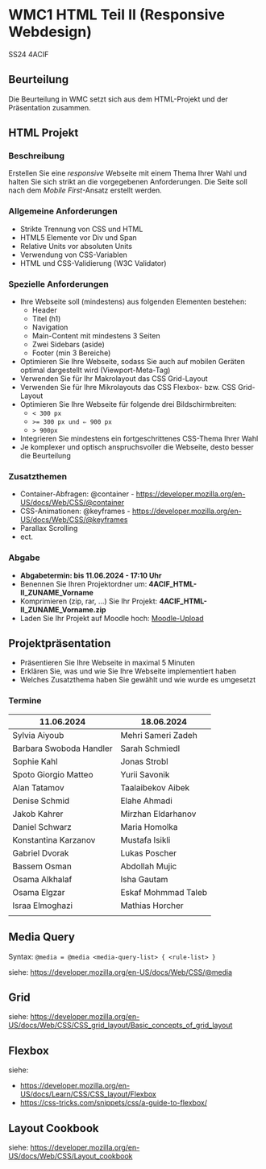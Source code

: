 # WMC1 HTML Teil II (Responsive Webdesign)

SS24 4ACIF

## Beurteilung

Die Beurteilung in WMC setzt sich aus dem HTML-Projekt und der Präsentation zusammen.

## HTML Projekt

### Beschreibung

Erstellen Sie eine *responsive* Webseite mit einem Thema Ihrer Wahl und halten Sie sich strikt an die vorgegebenen Anforderungen. Die Seite soll nach dem _Mobile First_-Ansatz erstellt werden.

### Allgemeine Anforderungen

- Strikte Trennung von CSS und HTML
- HTML5 Elemente vor Div und Span
- Relative Units vor absoluten Units
- Verwendung von CSS-Variablen
- HTML und CSS-Validierung (W3C Validator)


### Spezielle Anforderungen

- Ihre Webseite soll (mindestens) aus folgenden Elementen bestehen:
  - Header
  - Titel (h1)
  - Navigation
  - Main-Content mit mindestens 3 Seiten
  - Zwei Sidebars (aside)
  - Footer (min 3 Bereiche)
- Optimieren Sie Ihre Webseite, sodass Sie auch auf mobilen Geräten optimal dargestellt wird (Viewport-Meta-Tag)
- Verwenden Sie für Ihr Makrolayout das CSS Grid-Layout 
- Verwenden Sie für Ihre Mikrolayouts das CSS Flexbox- bzw. CSS Grid-Layout
- Optimieren Sie Ihre Webseite für folgende drei Bildschirmbreiten:
  - `< 300 px`
  - `>= 300 px und ⇐ 900 px`
  - `> 900px`
- Integrieren Sie mindestens ein fortgeschrittenes CSS-Thema Ihrer Wahl
- Je komplexer und optisch anspruchsvoller die Webseite, desto besser die Beurteilung




### Zusatzthemen

- Container-Abfragen: @container - https://developer.mozilla.org/en-US/docs/Web/CSS/@container
- CSS-Animationen: @keyframes - https://developer.mozilla.org/en-US/docs/Web/CSS/@keyframes
- Parallax Scrolling
- ect.


### Abgabe
- **Abgabetermin: bis 11.06.2024 - 17:10 Uhr**
- Benennen Sie Ihren Projektordner um: **4ACIF_HTML-II_ZUNAME_Vorname**
- Komprimieren (zip, rar, ...) Sie Ihr Projekt: **4ACIF_HTML-II_ZUNAME_Vorname.zip**
- Laden Sie Ihr Projekt auf Moodle hoch: [Moodle-Upload](https://moodle.spengergasse.at/mod/assign/view.php?id=225442)




## Projektpräsentation

- Präsentieren Sie Ihre Webseite in maximal 5 Minuten
- Erklären Sie, was und wie Sie Ihre Webseite implementiert haben 
- Welches Zusatzthema haben Sie gewählt und wie wurde es umgesetzt

### Termine

| 11.06.2024              | 18.06.2024         |
|-------------------------|--------------------|
| Sylvia Aiyoub           | Mehri Sameri Zadeh |
| Barbara Swoboda Handler | Sarah Schmiedl     |
| Sophie Kahl             | Jonas Strobl       |
| Spoto Giorgio Matteo    | Yurii Savonik      |
| Alan Tatamov            | Taalaibekov Aibek  |
| Denise Schmid           | Elahe Ahmadi       |
| Jakob Kahrer            | Mirzhan Eldarhanov |
| Daniel Schwarz          | Maria Homolka      |
| Konstantina Karzanov    | Mustafa Isikli     |
| Gabriel Dvorak          | Lukas Poscher      |
| Bassem Osman            | Abdollah Mujic     |
| Osama Alkhalaf          | Isha Gautam        |
| Osama Elgzar            | Eskaf Mohmmad Taleb |
| Israa Elmoghazi         | Mathias Horcher     |
|          |                    |


## Media Query

Syntax:
```@media = @media <media-query-list> { <rule-list> } ```

siehe: https://developer.mozilla.org/en-US/docs/Web/CSS/@media


## Grid

siehe: https://developer.mozilla.org/en-US/docs/Web/CSS/CSS_grid_layout/Basic_concepts_of_grid_layout


## Flexbox

siehe: 
- https://developer.mozilla.org/en-US/docs/Learn/CSS/CSS_layout/Flexbox
- https://css-tricks.com/snippets/css/a-guide-to-flexbox/

## Layout Cookbook

siehe: https://developer.mozilla.org/en-US/docs/Web/CSS/Layout_cookbook

